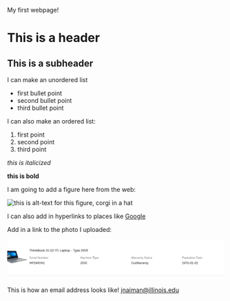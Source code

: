 My first webpage!
# This is a header
## This is a subheader  

I can make an unordered list
  * first bullet point
  * second bullet point
  * third bullet point
  
 I can also make an ordered list:
  1. first point
  2. second point
  3. third point

*this is italicized*

**this is bold**

I am going to add a figure here from the web:

![this is alt-text for this figure, corgi in a hat](https://uiuc-ischool-dataviz.github.io/spring2019online/week04/data/littleCorgiInHat.png)

I can also add in hyperlinks to places like [Google](https://www.google.com)

Add in a link to the photo I uploaded:

![testpic](https://github.com/jeanellesims/jeanellesims.github.io/blob/main/No%20Warranty.png?raw=true)

This is how an email address looks like!
jnaiman@illinois.edu
